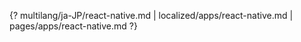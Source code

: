 {? multilang/ja-JP/react-native.md | localized/apps/react-native.md | pages/apps/react-native.md ?}
